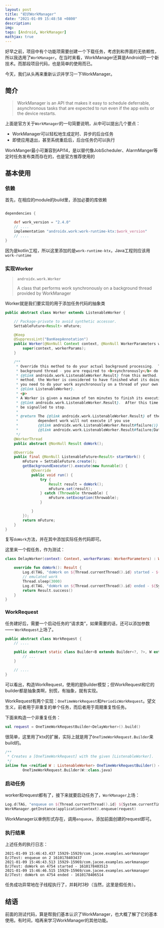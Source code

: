 ```yaml
---
layout: post
title: "初识WorkManager"
date: "2021-01-09 15:48:58 +0800"
description: 
img: 
tags: [Android, WorkManager]
mathjax: true
---
```



好早之前，项目中有个功能项需要创建一个下载任务，考虑到和界面的无依赖性，所以我选用了`WorkManager`。在当时来看，WorkManager还算是Android的一个新技术。而那段项目代码，也是简单的使用而已。

今天，我们从头再来重新认识并学习一下WorkManager。


## 简介

> WorkManager is an API that makes it easy to schedule deferrable, asynchronous tasks that are expected to run even if the app exits or the device restarts. 

上面是官方关于`WorkManager`的一句简要说明，从中可以提出几个要点：

- WorkManager可以轻松地生成定时、异步的后台任务
- 即使应用退出，甚至系统重启后，后台任务仍可以执行

WorkManger最小可兼容到API14，是以替代像JobScheduler、AlarmManger等定时任务发布类而存在的，也是官方推荐使用的

## 基本使用

### 依赖

首先，在相应的module的build里，添加必要的库依赖

```gradle

dependencies {

    def work_version = "2.4.0"
    // ....
    implementation "androidx.work:work-runtime-ktx:$work_version"
    // ....
}
```

因为是kotlin工程，所以这里添加的是`work-runtime-ktx`，Java工程则应该用`work-runtime`


### 实现Worker

> `androidx.work.Worker`
>
> A class that performs work synchronously on a background thread provided by WorkManager

Worker就是我们要实现的用于添加任务代码的抽象类

```java
public abstract class Worker extends ListenableWorker {

    // Package-private to avoid synthetic accessor.
    SettableFuture<Result> mFuture;

    @Keep
    @SuppressLint("BanKeepAnnotation")
    public Worker(@NonNull Context context, @NonNull WorkerParameters workerParams) {
        super(context, workerParams);
    }

    /**
     * Override this method to do your actual background processing.  This method is called on a
     * background thread - you are required to <b>synchronously</b> do your work and return the
     * {@link androidx.work.ListenableWorker.Result} from this method.  Once you return from this
     * method, the Worker is considered to have finished what its doing and will be destroyed.  If
     * you need to do your work asynchronously on a thread of your own choice, see
     * {@link ListenableWorker}.
     * <p>
     * A Worker is given a maximum of ten minutes to finish its execution and return a
     * {@link androidx.work.ListenableWorker.Result}.  After this time has expired, the Worker will
     * be signalled to stop.
     *
     * @return The {@link androidx.work.ListenableWorker.Result} of the computation; note that
     *         dependent work will not execute if you use
     *         {@link androidx.work.ListenableWorker.Result#failure()} or
     *         {@link androidx.work.ListenableWorker.Result#failure(Data)}
     */
    @WorkerThread
    public abstract @NonNull Result doWork();

    @Override
    public final @NonNull ListenableFuture<Result> startWork() {
        mFuture = SettableFuture.create();
        getBackgroundExecutor().execute(new Runnable() {
            @Override
            public void run() {
                try {
                    Result result = doWork();
                    mFuture.set(result);
                } catch (Throwable throwable) {
                    mFuture.setException(throwable);
                }

            }
        });
        return mFuture;
    }
}
```

复写`doWork`方法，并在其中添加实际任务代码即可。

这里来一个假任务，作为测试：

```kotlin
class DelayWorker(context: Context, workerParams: WorkerParameters) : Worker(context, workerParams) {

    override fun doWork(): Result {
        Log.d(TAG, "doWork on ${Thread.currentThread().id} started - ${System.currentTimeMillis()}")
        // emulated work
        Thread.sleep(3000)
        Log.d(TAG, "doWork on ${Thread.currentThread().id} ended - ${System.currentTimeMillis()}")
        return Result.success()
    }
}
```

### WorkRequest

任务建好后，需要一个启动任务的“请求类”，如果需要的话，还可以添加参数 —— `WorkRequest`上场了。

```java
public abstract class WorkRequest {
    // ....

    public abstract static class Builder<B extends Builder<?, ?>, W extends WorkRequest> {
        // ...
    }

    // ....
}
```

可以看出，构造WorkRequest，使用的是Builder模型；但WorkRequest和它的builder都是抽象类啊，别慌，有抽象，就有实现。

WorkRequest有两个实现：`OneTimeWorkRequest`和`PeriodicWorkRequest`。望文生义，前者用于非重复的单个任务，而后者用于周期重复性任务。

下面来构造一个非重复任务：

```kotlin
val request = OneTimeWorkRequestBuilder<DelayWorker>().build()
```

很简单，这里用了ktx的扩展，实际上就是用了`OneTimeWorkRequest.Builder`来build的。

```kotlin
/**
 * Creates a [OneTimeWorkRequest] with the given [ListenableWorker].
 */
inline fun <reified W : ListenableWorker> OneTimeWorkRequestBuilder() =
        OneTimeWorkRequest.Builder(W::class.java)
```


### 启动任务

worker和request都有了，接下来就要启动任务了，`WorkManager`上场：

```kotlin
Log.d(TAG, "enqueue on ${Thread.currentThread().id} ${System.currentTimeMillis()}")
WorkManager.getInstance(applicationContext).enqueue(request)
```

WorkManager以单例形式存在，调用`enqueue`，添加前面创建的request即可。


### 执行结果

上述任务的执行日志：

    2021-01-09 15:46:43.437 15929-15929/com.jacee.examples.workmanager D/JTest: enqueue on 2 1610178403437
    2021-01-09 15:46:43.513 15929-15969/com.jacee.examples.workmanager D/JTest: doWork on 4754 started - 1610178403513
    2021-01-09 15:46:46.515 15929-15969/com.jacee.examples.workmanager D/JTest: doWork on 4754 ended - 1610178406514

任务成功异常地在子线程执行了，并耗时3秒（当然，这里是假任务）。


## 结语

前面的测试代码，算是帮我们基本认识了WorkManager，也大概了解了它的基本使用。有时间，咱再来学习WorkManager的其他功能。
